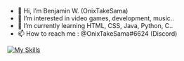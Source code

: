 - 👋 Hi, I’m Benjamin W. (OnixTakeSama)
- 👀 I’m interested in video games, development, music..
- 🌱 I’m currently learning HTML, CSS, Java, Python, C..
- 📫 How to reach me : @OnixTakeSama#6624 (Discord)

[![My Skills](https://skillicons.dev/icons?i=js,html,css,wasm)](https://skillicons.dev)

<!---
OnixTakeSama/OnixTakeSama is a ✨ special ✨ repository because its `README.md` (this file) appears on your GitHub profile.
You can click the Preview link to take a look at your changes.
--->
